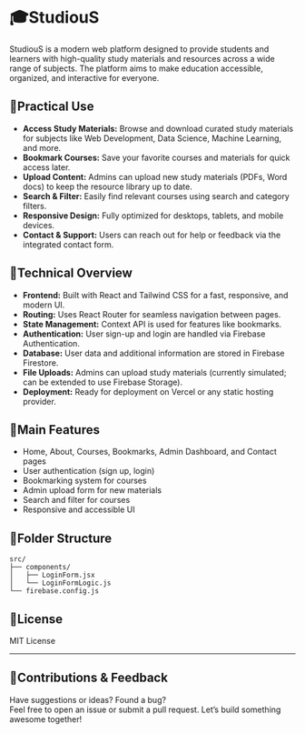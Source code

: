 # 🎓StudiouS

StudiouS is a modern web platform designed to provide students and learners with high-quality study materials and resources across a wide range of subjects. The platform aims to make education accessible, organized, and interactive for everyone.



## 📱Practical Use

- **Access Study Materials:** Browse and download curated study materials for subjects like Web Development, Data Science, Machine Learning, and more.
- **Bookmark Courses:** Save your favorite courses and materials for quick access later.
- **Upload Content:** Admins can upload new study materials (PDFs, Word docs) to keep the resource library up to date.
- **Search & Filter:** Easily find relevant courses using search and category filters.
- **Responsive Design:** Fully optimized for desktops, tablets, and mobile devices.
- **Contact & Support:** Users can reach out for help or feedback via the integrated contact form.



## 🔎Technical Overview

- **Frontend:** Built with React and Tailwind CSS for a fast, responsive, and modern UI.
- **Routing:** Uses React Router for seamless navigation between pages.
- **State Management:** Context API is used for features like bookmarks.
- **Authentication:** User sign-up and login are handled via Firebase Authentication.
- **Database:** User data and additional information are stored in Firebase Firestore.
- **File Uploads:** Admins can upload study materials (currently simulated; can be extended to use Firebase Storage).
- **Deployment:** Ready for deployment on Vercel or any static hosting provider.



## 🚀Main Features

- Home, About, Courses, Bookmarks, Admin Dashboard, and Contact pages
- User authentication (sign up, login)
- Bookmarking system for courses
- Admin upload form for new materials
- Search and filter for courses
- Responsive and accessible UI



## 📂Folder Structure

```
src/
├── components/
│   ├── LoginForm.jsx
│   └── LoginFormLogic.js
└── firebase.config.js
```



## 📄License

MIT License

---



## 🤝Contributions & Feedback

Have suggestions or ideas? Found a bug?  
Feel free to open an issue or submit a pull request. Let’s build something awesome together!